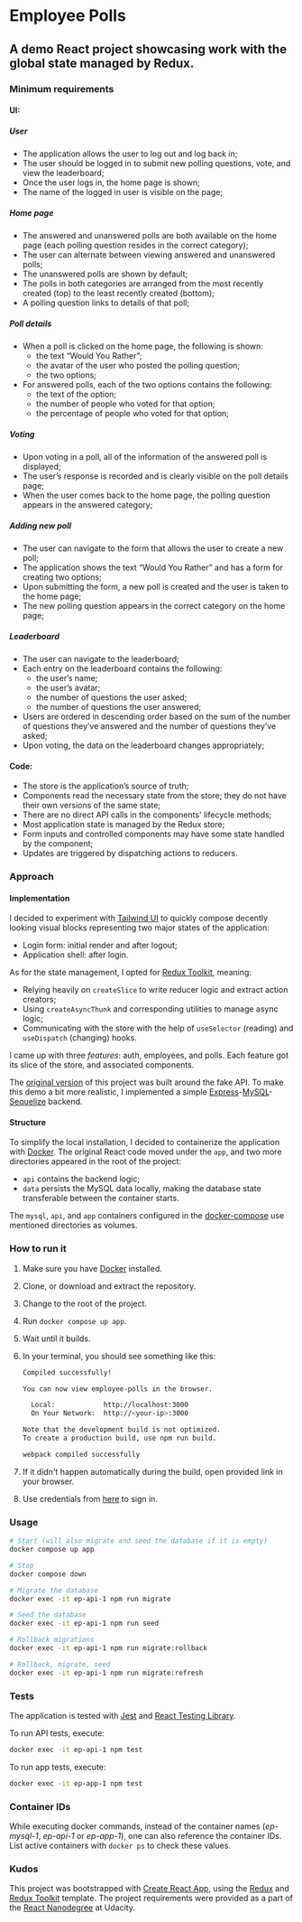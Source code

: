 # Employee Polls

## A demo React project showcasing work with the global state managed by Redux.

### Minimum requirements

#### UI:

##### User
- The application allows the user to log out and log back in;
- The user should be logged in to submit new polling questions, vote, and view the leaderboard;
- Once the user logs in, the home page is shown;
- The name of the logged in user is visible on the page;
##### Home page
- The answered and unanswered polls are both available on the home page
  (each polling question resides in the correct category);
- The user can alternate between viewing answered and unanswered polls;
- The unanswered polls are shown by default;
- The polls in both categories are arranged from the most recently created (top)
  to the least recently created (bottom);
- A polling question links to details of that poll;
##### Poll details
- When a poll is clicked on the home page, the following is shown:
  - the text “Would You Rather”;
  - the avatar of the user who posted the polling question;
  - the two options;
- For answered polls, each of the two options contains the following:
  - the text of the option;
  - the number of people who voted for that option;
  - the percentage of people who voted for that option;
##### Voting
- Upon voting in a poll, all of the information of the answered poll is displayed;
- The user’s response is recorded and is clearly visible on the poll details page;
- When the user comes back to the home page, the polling question appears in the answered category;
##### Adding new poll
- The user can navigate to the form that allows the user to create a new poll;
- The application shows the text “Would You Rather” and has a form for creating two options;
- Upon submitting the form, a new poll is created and the user is taken to the home page;
- The new polling question appears in the correct category on the home page;
##### Leaderboard
- The user can navigate to the leaderboard;
- Each entry on the leaderboard contains the following:
  - the user’s name;
  - the user’s avatar;
  - the number of questions the user asked;
  - the number of questions the user answered;
- Users are ordered in descending order based on the sum of the number of questions
  they’ve answered and the number of questions they’ve asked;
- Upon voting, the data on the leaderboard changes appropriately;

#### Code:

- The store is the application’s source of truth;
- Components read the necessary state from the store; they do not have their own versions of the same state;
- There are no direct API calls in the components' lifecycle methods;
- Most application state is managed by the Redux store;
- Form inputs and controlled components may have some state handled by the component;
- Updates are triggered by dispatching actions to reducers.

### Approach

#### Implementation

I decided to experiment with [Tailwind UI](https://tailwindui.com/)
to quickly compose decently looking visual blocks representing two major states of the application:

- Login form: initial render and after logout;
- Application shell: after login.

As for the state management, I opted for [Redux Toolkit](https://redux-toolkit.js.org/), meaning:

- Relying heavily on `createSlice` to write reducer logic and extract action creators;
- Using `createAsyncThunk` and corresponding utilities to manage async logic;
- Communicating with the store with the help of `useSelector` (reading) and `useDispatch` (changing) hooks.

I came up with three *features*: auth, employees, and polls.
Each feature got its slice of the store, and associated components.

The [original version](https://github.com/mostrovski/employee-polls/tree/fakeAPI) of this project was built around the fake API. To make this demo a bit more realistic, I implemented a simple [Express](https://expressjs.com/)-[MySQL](https://www.mysql.com/)-[Sequelize](https://sequelize.org/) backend.

#### Structure

To simplify the local installation, I decided to containerize the application with [Docker](https://www.docker.com/).
The original React code moved under the `app`, and two more directories appeared in the root of the project:

- `api` contains the backend logic;
- `data` persists the MySQL data locally, making the database state transferable between the container starts.

The `mysql`, `api`, and `app` containers configured in the [docker-compose](./docker-compose.yaml) use mentioned directories as volumes.

### How to run it

1. Make sure you have [Docker](https://docs.docker.com/get-docker/) installed.
2. Clone, or download and extract the repository.
3. Change to the root of the project.
4. Run `docker compose up app`.
5. Wait until it builds.
6. In your terminal, you should see something like this:

   ```bash
   Compiled successfully!

   You can now view employee-polls in the browser.

     Local:            http://localhost:3000
     On Your Network:  http://<your-ip>:3000

   Note that the development build is not optimized.
   To create a production build, use npm run build.

   webpack compiled successfully
   ```
7. If it didn't happen automatically during the build, open provided link in your browser.
8. Use credentials from [here](./api/seeders/20230527122735-users.js) to sign in.

### Usage

```bash
# Start (will also migrate and seed the database if it is empty)
docker compose up app

# Stop
docker compose down

# Migrate the database
docker exec -it ep-api-1 npm run migrate

# Seed the database
docker exec -it ep-api-1 npm run seed

# Rollback migrations
docker exec -it ep-api-1 npm run migrate:rollback

# Rollback, migrate, seed
docker exec -it ep-api-1 npm run migrate:refresh
```


### Tests

The application is tested with [Jest](https://jestjs.io/) and [React Testing Library](https://testing-library.com/docs/react-testing-library/intro).

To run API tests, execute:

```bash
docker exec -it ep-api-1 npm test
```

To run app tests, execute:

```bash
docker exec -it ep-app-1 npm test
```

### Container IDs

While executing docker commands, instead of the container names (*ep-mysql-1*, *ep-api-1* or *ep-app-1*), one can also reference the container IDs. List active containers with `docker ps` to check these values.

### Kudos

This project was bootstrapped with [Create React App](https://github.com/facebook/create-react-app), using the [Redux](https://redux.js.org/) and [Redux Toolkit](https://redux-toolkit.js.org/) template. The project requirements were provided as a part of the [React Nanodegree](https://www.udacity.com/course/react-nanodegree--nd019) at Udacity.